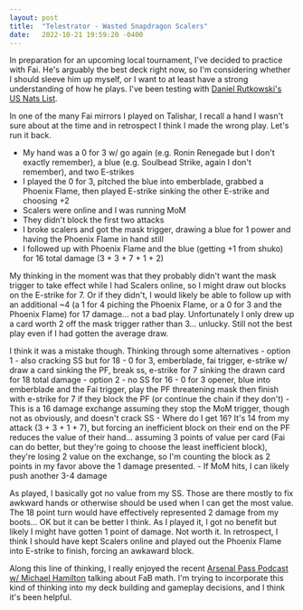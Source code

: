 ```yaml
---
layout: post
title:  "Telestrator - Wasted Snapdragon Scalers" 
date:   2022-10-21 19:59:20 -0400
---
```


In preparation for an upcoming local tournament, I've decided to practice with Fai. He's arguably the best deck right now, so I'm considering whether I should sleeve him up myself, or I want to at least have a strong understanding of how he plays. I've been testing with [Daniel Rutkowski's US Nats List](https://fabtcg.com/decklists/daniel-rutkowski-fai-deck---united-states-national-championship-092322/).

In one of the many Fai mirrors I played on Talishar, I recall a hand I wasn't sure about at the time and in retrospect I think I made the wrong play. Let's run it back. 

- My hand was a 0 for 3 w/ go again (e.g. Ronin Renegade but I don't exactly remember), a blue (e.g. Soulbead Strike, again I don't remember), and two E-strikes
- I played the 0 for 3, pitched the blue into emberblade, grabbed a Phoenix Flame, then played E-strike sinking the other E-strike and choosing +2
- Scalers were online and I was running MoM
- They didn't block the first two attacks
- I broke scalers and got the mask trigger, drawing a blue for 1 power and having the Phoenix Flame in hand still
- I followed up with Phoenix Flame and the blue (getting +1 from shuko) for 16 total damage (3 + 3 + 7 + 1 + 2)

My thinking in the moment was that they probably didn't want the mask trigger to take effect while I had Scalers online, so I might draw out blocks on the E-strike for 7. Or if they didn't, I would likely be able to follow up with an additional ~4 (a 1 for 4 piching the Phoenix Flame, or a 0 for 3 and the Phoenix Flame) for 17 damage... not a bad play. Unfortunately I only drew up a card worth 2 off the mask trigger rather than 3... unlucky. Still not the best play even if I had gotten the average draw.

I think it was a mistake though. Thinking through some alternatives
	- option 1 - also cracking SS but for 18
		- 0 for 3, emberblade, fai trigger, e-strike w/ draw a card sinking the PF, break ss, e-strike for 7 sinking the drawn card for 18 total damage
	- option 2 - no SS for 16
		- 0 for 3 opener, blue into emberblade and the Fai trigger, play the PF threatening mask then finish with e-strike for 7 if they block the PF (or continue the chain if they don't)
		- This is a 16 damage exchange assuming they stop the MoM trigger, though not as obviously, and doesn't crack SS
		- Where do I get 16? It's 14 from my attack (3 + 3 + 1 + 7), but forcing an inefficient block on their end on the PF reduces the value of their hand... assuming 3 points of value per card (Fai can do better, but they're going to choose the least inefficient block), they're losing 2 value on the exchange, so I'm counting the block as 2 points in my favor above the 1 damage presented.
		- If MoM hits, I can likely push another 3-4 damage

As played, I basically got no value from my SS. Those are there mostly to fix awkward hands or otherwise should be used when I can get the most value. The 18 point turn would have effectively represented 2 damage from my boots... OK but it can be better I think. As I played it, I got no benefit but likely I might have gotten 1 point of damage. Not worth it. In retrospect, I think I should have kept Scalers online and played out the Phoenix Flame into E-strike to finish, forcing an awkaward block. 

Along this line of thinking, I really enjoyed the recent [Arsenal Pass Podcast w/ Michael Hamilton](https://podcasts.apple.com/au/podcast/arsenal-pass-ep80-math-with-michael/id1564283250?i=1000583352667) talking about FaB math. I'm trying to incorporate this kind of thinking into my deck building and gameplay decisions, and I think it's been helpful.